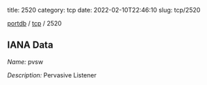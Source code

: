 title: 2520
category: tcp
date: 2022-02-10T22:46:10
slug: tcp/2520

[portdb](/) / [tcp](/category/tcp.html) / 2520


## IANA Data

_Name:_ pvsw

_Description:_ Pervasive Listener

